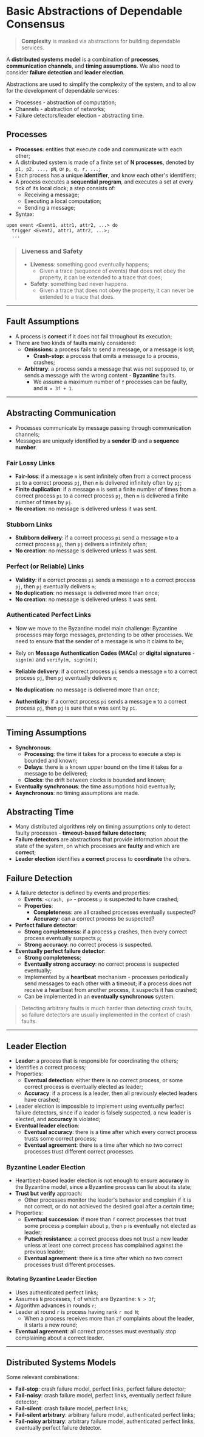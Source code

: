 # Basic Abstractions of Dependable Consensus

> **Complexity** is masked via abstractions for building dependable services.

A **distributed systems model** is a combination of **processes**, **communication channels**, and **timing assumptions**. We also need to consider **failure detection** and **leader election**.

Abstractions are used to simplify the complexity of the system, and to allow for the development of dependable services:

- Processes - abstraction of computation;
- Channels - abstraction of networks;
- Failure detectors/leader election - abstracting time.

## Processes

- **Processes**: entities that execute code and communicate with each other;
- A distributed system is made of a finite set of **N processes**, denoted by `p1, p2, ..., pN`, or `p, q, r, ...`;
- Each process has a unique **identifier**, and know each other's identifiers;
- A process executes a **sequential program**, and executes a set at every tick of its local clock; a step consists of:
  - Receiving a message;
  - Executing a local computation;
  - Sending a message;
- Syntax:

```
upon event <Event1, attr1, attr2, ...> do
  trigger <Event2, attr1, attr2, ...>;
  ...
```

> ### Liveness and Safety
>
> - **Liveness**: something good eventually happens;
>   - Given a trace (sequence of events) that does not obey the property, it can be extended to a trace that does;
> - **Safety**: something bad never happens.
>   - Given a trace that does not obey the property, it can never be extended to a trace that does.

---

## Fault Assumptions

- A process is **correct** if it does not fail throughout its execution;
- There are two kinds of faults mainly considered:
  - **Omissions**: a process fails to send a message, or a message is lost;
    - **Crash-stop**: a process that omits a message to a process, crashes;
  - **Arbitrary**: a process sends a message that was not supposed to, or sends a message with the wrong content - **Byzantine** faults.
    - We assume a maximum number of `f` processes can be faulty, and `N = 3f + 1`.

---

## Abstracting Communication

- Processes communicate by message passing through communication channels;
- Messages are uniquely identified by a **sender ID** and a **sequence number**.

### Fair Lossy Links

- **Fair-loss**: if a message `m` is sent infinitely often from a correct process `pi` to a correct process `pj`, then `m` is delivered infinitely often by `pj`;
- **Finite duplication**: if a message `m` is sent a finite number of times from a correct process `pi` to a correct process `pj`, then `m` is delivered a finite number of times by `pj`.
- **No creation**: no message is delivered unless it was sent.

### Stubborn Links

- **Stubborn delivery**: if a correct process `pi` send a message `m` to a correct process `pj`, then `pj` delivers `m` infinitely often;
- **No creation**: no message is delivered unless it was sent.

### Perfect (or Reliable) Links

- **Validity**: if a correct process `pi` sends a message `m` to a correct process `pj`, then `pj` eventually delivers `m`;
- **No duplication**: no message is delivered more than once;
- **No creation**: no message is delivered unless it was sent.

### Authenticated Perfect Links

- Now we move to the Byzantine model main challenge: Byzantine processes may forge messages, pretending to be other processes. We need to ensure that the sender of a message is who it claims to be;
- Rely on **Message Authentication Codes (MACs)** or **digital signatures** - `sign(m)` and `verify(m, sign(m))`;

- **Reliable delivery**: if a correct process `pi` sends a message `m` to a correct process `pj`, then `pj` eventually delivers `m`;
- **No duplication**: no message is delivered more than once;
- **Authenticity**: if a correct process `pi` sends a message `m` to a correct process `pj`, then `pj` is sure that `m` was sent by `pi`.

---

## Timing Assumptions

- **Synchronous**:
  - **Processing**: the time it takes for a process to execute a step is bounded and known;
  - **Delays**: there is a known upper bound on the time it takes for a message to be delivered;
  - **Clocks**: the drift between clocks is bounded and known;
- **Eventually synchronous**: the time assumptions hold eventually;
- **Asynchronous**: no timing assumptions are made.

## Abstracting Time

- Many distributed algorithms rely on timing assumptions only to detect
  faulty processes - **timeout-based failure detectors**;
- **Failure detectors** are abstractions that provide information about the state of the system, on which processes are **faulty** and which are **correct**;
- **Leader election** identifies a **correct** process to **coordinate** the others.

## Failure Detection

- A failure detector is defined by events and properties:
  - **Events**: `<crash, p>` - process `p` is suspected to have crashed;
  - **Properties**:
    - **Completeness**: are all crashed processes eventually suspected?
    - **Accuracy**: can a correct process be suspected?
- **Perfect failure detector**:
  - **Strong completeness**: if a process `p` crashes, then every correct process eventually suspects `p`;
  - **Strong accuracy**: no correct process is suspected.
- **Eventually perfect failure detector**:
  - **Strong completeness**;
  - **Eventually strong accuracy**: no correct process is suspected eventually;
  - Implemented by a **heartbeat** mechanism - processes periodically send messages to each other with a timeout; if a process does not receive a heartbeat from another process, it suspects it has crashed;
  - Can be implemented in an **eventually synchronous** system.

> Detecting arbitrary faults is much harder than detecting crash faults, so failure detectors are usually implemented in the context of crash faults.

---

## Leader Election

- **Leader**: a process that is responsible for coordinating the others;
- Identifies a correct process;
- Properties:
  - **Eventual detection**: either there is no correct process, or some correct process is eventually elected as leader;
  - **Accuracy**: if a process is a leader, then all previously elected leaders have crashed;
- Leader election is impossible to implement using eventually perfect failure detectors, since if a leader is falsely suspected, a new leader is elected, and **accuracy** is violated;
- **Eventual leader election**:
  - **Eventual accuracy**: there is a time after which every correct process trusts some correct process;
  - **Eventual agreement**: there is a time after which no two correct processes trust different correct processes.

### Byzantine Leader Election

- Heartbeat-based leader election is not enough to ensure **accuracy** in the Byzantine model, since a Byzantine process can lie about its state;
- **Trust but verify** approach:
  - Other processes monitor the leader's behavior and complain if it is not correct, or do not achieved the desired goal after a certain time;
- Properties:
  - **Eventual succession**: if more than `f` correct processes that trust some process `p` complain about `p`, then `p` is eventually not elected as leader;
  - **Putsch resistance**: a correct process does not trust a new leader unless at least one correct process has complained against the previous leader;
  - **Eventual agreement**: there is a time after which no two correct processes trust different processes.

#### Rotating Byzantine Leader Election

- Uses authenticated perfect links;
- Assumes `N` processes, `f` of which are Byzantine: `N > 3f`;
- Algorithm advances in rounds `r`;
- Leader at round `r` is process having rank `r mod N`;
  - When a process receives more than `2f` complaints about the leader, it starts a new round;
- **Eventual agreement**: all correct processes must eventually stop complaining about a correct leader.

---

## Distributed Systems Models

Some relevant combinations:

- **Fail-stop**: crash failure model, perfect links, perfect failure detector;
- **Fail-noisy**: crash failure model, perfect links, eventually perfect failure detector;
- **Fail-silent**: crash failure model, perfect links;
- **Fail-silent arbitrary**: arbitrary failure model, authenticated perfect links;
- **Fail-noisy arbitrary**: arbitrary failure model, authenticated perfect links, eventually perfect failure detector.

